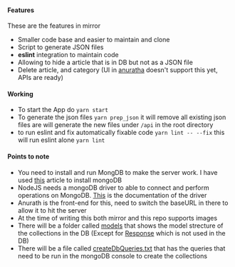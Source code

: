 #### Features

These are the features in mirror

- Smaller code base and easier to maintain and clone
- Script to generate JSON files
- **eslint** integration to maintain code
- Allowing to hide a article that is in DB but not as a JSON file
- Delete article, and category (UI in [anuratha](https://github.com/shadowfalls/anuradha) doesn't support this yet, APIs are ready)

#### Working

- To start the App do
`yarn start`
- To generate the json files
`yarn prep_json`
it will remove all existing json files are will generate the new files under `/api` in the root directory
- to run eslint and fix automatically fixable code
`yarn lint -- --fix`
this will run eslint alone
`yarn lint`

#### Points to note

- You need to install and run MongDB to make the server work. I have used [this](https://docs.mongodb.com/manual/tutorial/install-mongodb-on-ubuntu/) article to install mongoDB
- NodeJS needs a mongoDB driver to able to connect and perform operations on MongoDB. [This](https://mongodb.github.io/node-mongodb-native/3.5/reference/ecmascriptnext/crud/) is the documentation of the driver 
- Anurath is the front-end for this, need to switch the baseURL in there to allow it to hit the server
- At the time of writing this both mirror and this repo supports images
- There will be a folder called [models](https://github.com/shadowfalls/space_mirror/tree/master/src/models) that shows the model strecture of the collections in the DB (Except for [Response](https://github.com/shadowfalls/space_mirror/blob/master/src/models/Response.js) which is not used in the DB)
- There will be a file called [createDbQueries.txt](https://github.com/shadowfalls/space_mirror/blob/master/src/core/createDbQueries.txt) that has the queries that need to be run in the mongoDB console to create the collections
